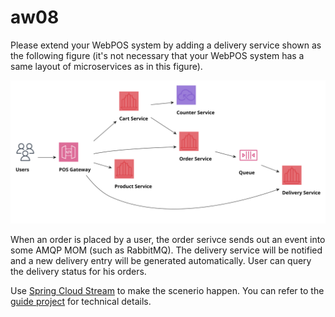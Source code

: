 # aw08

Please extend your WebPOS system by adding a delivery service shown as the following figure (it's not necessary that your WebPOS system has a same layout of microservices as in this figure).

![](10-pos.svg)

When an order is placed by a user, the order serivce sends out an event into some AMQP MOM (such as RabbitMQ). The delivery service will be notified and a new delivery entry will be generated automatically. User can query the delivery status for his orders.

Use [Spring Cloud Stream](https://spring.io/projects/spring-cloud-stream) to make the scenerio happen. You can refer to the [guide project](https://github.com/spring-guides/gs-spring-cloud-stream) for technical details.